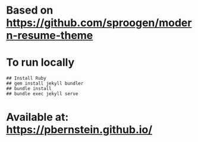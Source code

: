 

# Based on https://github.com/sproogen/modern-resume-theme


# To run locally
	## Install Ruby
	## gem install jekyll bundler
	## bundle install
	## bundle exec jekyll serve

# Available at: https://pbernstein.github.io/
